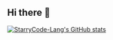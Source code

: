## Hi there 👋

<!--
**StarryCode-Lang/StarryCode-Lang** is a ✨ _special_ ✨ repository because its `README.md` (this file) appears on your GitHub profile.

Here are some ideas to get you started:

- 🔭 I’m currently working on ...
- 🌱 I’m currently learning ...
- 👯 I’m looking to collaborate on ...
- 🤔 I’m looking for help with ...
- 💬 Ask me about ...
- 📫 How to reach me: ...
- 😄 Pronouns: ...
- ⚡ Fun fact: ...
-->

<!--GitHub 统计卡片-->
[![StarryCode-Lang's GitHub stats](https://github-readme-stats.vercel.app/api?username=StarryCode-Lang&hide=stars,contribs&show_icons=true&theme=nightowl)](https://github.com/anuraghazra/github-readme-stats)
